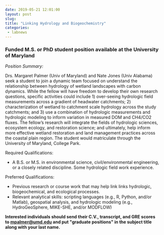 ```yaml
---
date: 2019-05-21 12:01:00
layout: post
slug: 
title: "Linking Hydrology and Biogeochemistry"
categories:
 - labnews
---
```


### Funded M.S. or PhD student position available at the University of Maryland

*Position Summary:*

Drs. Margaret Palmer (Univ of Maryland) and Nate Jones (Univ Alabama) seek a student to join a dynamic team focused on understand the relationship between hydrology of wetland landscapes with carbon dynamics. While the fellow will have freedom to develop their own research questions, specific activities could include 1) over-seeing hydrologic field measurements across a gradient of headwater catchments; 2) characterization of wetland to catchment scale hydrology across the study catchments; and 3) use a combination of hydrologic measurements and hydrologic modeling to inform variation in measured DOM and CH4/CO2 fluxes.  The fellow’s research will integrate the fields of hydrologic sciences, ecosystem ecology, and restoration science; and ultimately, help inform more effective wetland restoration and land management practices across the coastal plain region.  The student would matriculate through the University of Maryland, College Park.

Required Qualifications: 

* A B.S.  or M.S. in environmental science, civil/environmental engineering, or a closely related discipline. Some hydrologic field work experience. 

Preferred Qualifications: 

* Previous research or course work that may help link links hydrologic, biogeochemical, and ecological processes.  
* Relevant analytical skills: scripting languages (e.g., R, Python, and/or Matlab), geospatial analysis, and hydrologic modeling (e.g., HydroGeoSphere, MIKE-SHE, and/or MODFLOW)

**Interested individuals should send their C.V., transcript, and GRE scores to mpalmer@umd.edu and put "graduate positions" in the subject title along with your last name.**

